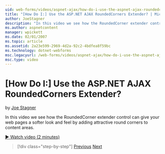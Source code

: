 ```yaml
---
uid: web-forms/videos/aspnet-ajax/how-do-i-use-the-aspnet-ajax-roundedcorners-extender
title: "[How Do I:] Use the ASP.NET AJAX RoundedCorners Extender? | Microsoft Docs"
author: JoeStagner
description: "In this video we see how the RoundedCorner extender control can give your web pages a softer look and feel by adding attractive round corners to content area..."
ms.author: aspnetcontent
manager: wpickett
ms.date: 02/01/2007
ms.topic: article
ms.assetid: 2a23e599-2969-4d2a-92c2-4bdfea8f59bc
ms.technology: dotnet-webforms
msc.legacyurl: /web-forms/videos/aspnet-ajax/how-do-i-use-the-aspnet-ajax-roundedcorners-extender
msc.type: video
---
```

[How Do I:] Use the ASP.NET AJAX RoundedCorners Extender?
====================
by [Joe Stagner](https://github.com/JoeStagner)

In this video we see how the RoundedCorner extender control can give your web pages a softer look and feel by adding attractive round corners to content areas.

[&#9654; Watch video (2 minutes)](https://channel9.msdn.com/Blogs/ASP-NET-Site-Videos/how-do-i-use-the-aspnet-ajax-roundedcorners-extender)

> [!div class="step-by-step"]
> [Previous](how-do-i-use-an-aspnet-ajax-scriptmanagerproxy.md)
> [Next](how-do-i-use-the-aspnet-ajax-timer-control.md)

